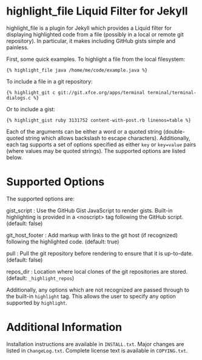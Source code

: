 highlight\_file Liquid Filter for Jekyll
=======================================

highlight\_file is a plugin for Jekyll which provides a Liquid filter for
displaying highlighted code from a file (possibly in a local or remote git
repository).  In particular, it makes including GitHub gists simple and
painless.

First, some quick examples.  To highlight a file from the local filesystem:

    {% highlight_file java /home/me/code/example.java %}

To include a file in a git repository:

    {% highlight_git c git://git.xfce.org/apps/terminal terminal/terminal-dialogs.c %}

Or to include a gist:

    {% highlight_gist ruby 3131752 content-with-post.rb linenos=table %}

Each of the arguments can be either a word or a quoted string (double-quoted
string which allows backslash to escape characters).  Additionally, each tag
supports a set of options specified as either `key` or `key=value` pairs
(where values may be quoted strings).  The supported options are listed below.

Supported Options
=================

The supported options are:

gist\_script
: Use the GitHub Gist JavaScript to render gists.  Built-in highlighting is
  provided in a &lt;noscript&gt; tag following the GitHub script. (default: false)

git\_host\_footer
: Add markup with links to the git host (if recognized) following the
  highlighted code. (default: true)

pull
: Pull the git repository before rendering to ensure that it is up-to-date.
  (default: false)

repos\_dir
: Location where local clones of the git repositories are stored.
  (default: `_highlight_repos`)

Additionally, any options which are not recognized are passed through to the
built-in `highlight` tag.  This allows the user to specify any option
supported by `highlight`.

Additional Information
======================

Installation instructions are available in `INSTALL.txt`.
Major changes are listed in `ChangeLog.txt`.
Complete license text is available in `COPYING.txt`.
